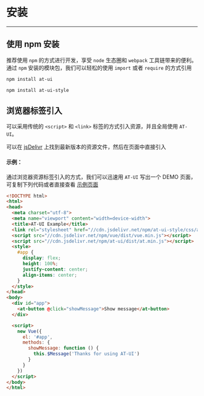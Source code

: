 # 安装

----

## 使用 npm 安装

推荐使用 `npm` 的方式进行开发，享受 `node` 生态圈和 `webpack` 工具链带来的便利。通过 `npm` 安装的模块包，我们可以轻松的使用 `import` 或者 `require` 的方式引用

```bash
npm install at-ui

npm install at-ui-style
```

## 浏览器标签引入

可以采用传统的 `<script>` 和 `<link>` 标签的方式引入资源，并且全局使用 `AT-UI`。

可以在 [jsDelivr](https://www.jsdelivr.com/package/npm/at-ui) 上找到最新版本的资源文件，然后在页面中直接引入


#### 示例：

通过浏览器资源标签引入的方式，我们可以迅速用 `AT-UI` 写出一个 DEMO 页面，可复制下列代码或者直接查看 [示例页面](https://jsbin.com/dezafos/edit?html,output)

```html
<!DOCTYPE html>
<html>
<head>
  <meta charset="utf-8">
  <meta name="viewport" content="width=device-width">
  <title>AT-UI Example</title>
  <link rel="stylesheet" href="//cdn.jsdelivr.net/npm/at-ui-style/css/at.min.css">
  <script src="//cdn.jsdelivr.net/npm/vue/dist/vue.min.js"></script>
  <script src="//cdn.jsdelivr.net/npm/at-ui/dist/at.min.js"></script>
  <style>
    #app {
      display: flex;
      height: 100%;
      justify-content: center;
      align-items: center;
    }
  </style>
</head>
<body>
  <div id="app">
    <at-button @click="showMessage">Show message</at-button>
  </div>

  <script>
    new Vue({
      el: '#app',
      methods: {
        showMessage: function () {
          this.$Message('Thanks for using AT-UI')
        }
      }
    })
  </script>
</body>
</html>
```
